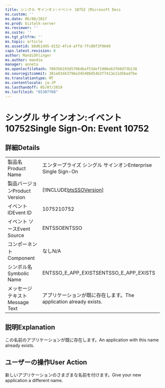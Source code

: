 ```yaml
---
title: シングル サインオン:イベント 10752 |Microsoft Docs
ms.custom: ''
ms.date: 06/08/2017
ms.prod: biztalk-server
ms.reviewer: ''
ms.suite: ''
ms.tgt_pltfrm: ''
ms.topic: article
ms.assetid: b8d61d45-d152-4fc4-affd-7fc80f3f9649
caps.latest.revision: 6
author: MandiOhlinger
ms.author: mandia
manager: anneta
ms.openlocfilehash: 700356193d5706dbaf53def1906e63f60d73b138
ms.sourcegitcommit: 381e83d43796a345488d54b3f7413e11d56ad7be
ms.translationtype: MT
ms.contentlocale: ja-JP
ms.lasthandoff: 05/07/2019
ms.locfileid: "65307768"
---
```

# <a name="single-sign-on-event-10752"></a><span data-ttu-id="76dd7-102">シングル サインオン:イベント 10752</span><span class="sxs-lookup"><span data-stu-id="76dd7-102">Single Sign-On: Event 10752</span></span>
## <a name="details"></a><span data-ttu-id="76dd7-103">詳細</span><span class="sxs-lookup"><span data-stu-id="76dd7-103">Details</span></span>  
  
|                 |                                                            |
|-----------------|------------------------------------------------------------|
|  <span data-ttu-id="76dd7-104">製品名</span><span class="sxs-lookup"><span data-stu-id="76dd7-104">Product Name</span></span>   |                 <span data-ttu-id="76dd7-105">エンタープライズ シングル サインオン</span><span class="sxs-lookup"><span data-stu-id="76dd7-105">Enterprise Single Sign-On</span></span>                  |
| <span data-ttu-id="76dd7-106">製品バージョン</span><span class="sxs-lookup"><span data-stu-id="76dd7-106">Product Version</span></span> | [!INCLUDE[btsSSOVersion](../includes/btsssoversion-md.md)] |
|    <span data-ttu-id="76dd7-107">イベント ID</span><span class="sxs-lookup"><span data-stu-id="76dd7-107">Event ID</span></span>     |                           <span data-ttu-id="76dd7-108">10752</span><span class="sxs-lookup"><span data-stu-id="76dd7-108">10752</span></span>                            |
|  <span data-ttu-id="76dd7-109">イベント ソース</span><span class="sxs-lookup"><span data-stu-id="76dd7-109">Event Source</span></span>   |                           <span data-ttu-id="76dd7-110">ENTSSO</span><span class="sxs-lookup"><span data-stu-id="76dd7-110">ENTSSO</span></span>                           |
|    <span data-ttu-id="76dd7-111">コンポーネント</span><span class="sxs-lookup"><span data-stu-id="76dd7-111">Component</span></span>    |                            <span data-ttu-id="76dd7-112">なし</span><span class="sxs-lookup"><span data-stu-id="76dd7-112">N/A</span></span>                             |
|  <span data-ttu-id="76dd7-113">シンボル名</span><span class="sxs-lookup"><span data-stu-id="76dd7-113">Symbolic Name</span></span>  |                    <span data-ttu-id="76dd7-114">ENTSSO_E_APP_EXISTS</span><span class="sxs-lookup"><span data-stu-id="76dd7-114">ENTSSO_E_APP_EXISTS</span></span>                     |
|  <span data-ttu-id="76dd7-115">メッセージ テキスト</span><span class="sxs-lookup"><span data-stu-id="76dd7-115">Message Text</span></span>   |              <span data-ttu-id="76dd7-116">アプリケーションが既に存在します。</span><span class="sxs-lookup"><span data-stu-id="76dd7-116">The application already exists.</span></span>               |
  
## <a name="explanation"></a><span data-ttu-id="76dd7-117">説明</span><span class="sxs-lookup"><span data-stu-id="76dd7-117">Explanation</span></span>  
 <span data-ttu-id="76dd7-118">この名前のアプリケーションが既に存在します。</span><span class="sxs-lookup"><span data-stu-id="76dd7-118">An application with this name already exists.</span></span>  
  
## <a name="user-action"></a><span data-ttu-id="76dd7-119">ユーザーの操作</span><span class="sxs-lookup"><span data-stu-id="76dd7-119">User Action</span></span>  
 <span data-ttu-id="76dd7-120">新しいアプリケーションのさまざまな名前を付けます。</span><span class="sxs-lookup"><span data-stu-id="76dd7-120">Give your new application a different name.</span></span>